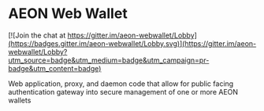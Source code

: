 # AEON Web Wallet

[![Join the chat at https://gitter.im/aeon-webwallet/Lobby](https://badges.gitter.im/aeon-webwallet/Lobby.svg)](https://gitter.im/aeon-webwallet/Lobby?utm_source=badge&utm_medium=badge&utm_campaign=pr-badge&utm_content=badge)

Web application, proxy, and daemon code that allow for public facing authentication gateway into secure management of one or more AEON wallets

